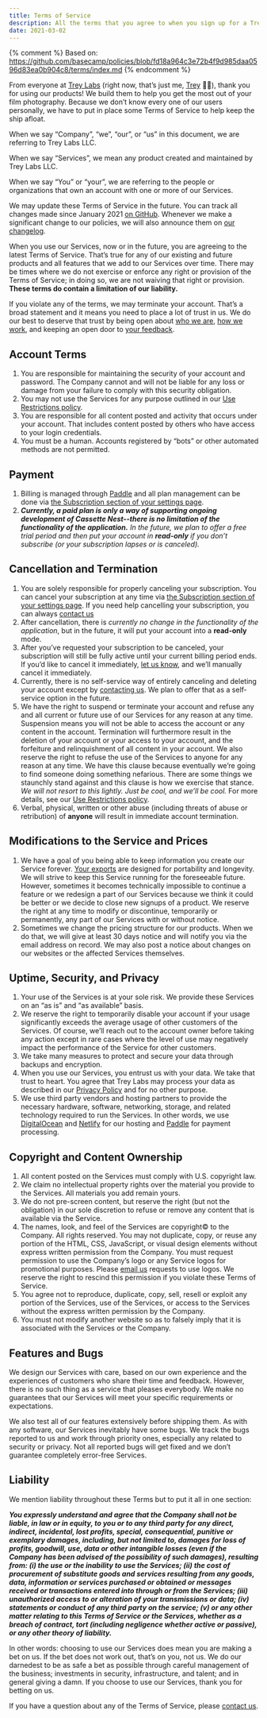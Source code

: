 ```yaml
---
title: Terms of Service
description: All the terms that you agree to when you sign up for a Trey Labs product.
date: 2021-03-02
---
```


{% comment %}
Based on:
https://github.com/basecamp/policies/blob/fd18a964c3e72b4f9d985daa0596d83ea0b904c8/terms/index.md
{% endcomment %}

From everyone at [Trey Labs](https://treylabs.com) (right now, that’s just me, [Trey](https://treypiepmeier.com) 👋🏻), thank you for using our products! We build them to help you get the most out of your film photography. Because we don’t know every one of our users personally, we have to put in place some Terms of Service to help keep the ship afloat.

When we say “Company”, “we”, “our”, or “us” in this document, we are referring to Trey Labs LLC.

When we say “Services”, we mean any product created and maintained by Trey Labs LLC.

When we say “You” or “your”, we are referring to the people or organizations that own an account with one or more of our Services.

We may update these Terms of Service in the future. You can track all changes made since January 2021 [on GitHub](https://github.com/trey/cn-marketing/commits/main).  Whenever we make a significant change to our policies, we will also announce them on [our changelog](https://cassettenest.com/changelog/).

When you use our Services, now or in the future, you are agreeing to the latest Terms of Service. That’s true for any of our existing and future products and all features that we add to our Services over time. There may be times where we do not exercise or enforce any right or provision of the Terms of Service; in doing so, we are not waiving that right or provision. **These terms do contain a limitation of our liability.**

If you violate any of the terms, we may terminate your account. That’s a broad statement and it means you need to place a lot of trust in us. We do our best to deserve that trust by being open about [who we are](https://treylabs.com), [how we work](https://treypiepmeier.com/words/tag/cassettenest/), and keeping an open door to [your feedback][feedback].

## Account Terms

1. You are responsible for maintaining the security of your account and password. The Company cannot and will not be liable for any loss or damage from your failure to comply with this security obligation.
2. You may not use the Services for any purpose outlined in our [Use Restrictions policy](/policies/abuse/).
3. You are responsible for all content posted and activity that occurs under your account. That includes content posted by others who have access to your login credentials.
4. You must be a human. Accounts registered by “bots” or other automated methods are not permitted.

## Payment

1. Billing is managed through [Paddle](https://paddle.com) and all plan management can be done via [the Subscription section of your settings page](https://app.cassettenest.com/settings/#subscription).
2. _**Currently, a paid plan is only a way of supporting ongoing development of Cassette Nest--there is no limitation of the functionality of the application.** In the future, we plan to offer a free trial period and then put your account in **read-only** if you don’t subscribe (or your subscription lapses or is canceled)._

## Cancellation and Termination

1. You are solely responsible for properly canceling your subscription. You can cancel your subscription at any time via [the Subscription section of your settings page](https://app.cassettenest.com/settings/#subscription). If you need help cancelling your subscription, you can always [contact us][feedback]
2. After cancellation, there is _currently no change in the functionality of the application_, but in the future, it will put your account into a **read-only** mode.
3. After you’ve requested your subscription to be canceled, your subscription will still be fully active until your current billing period ends. If you’d like to cancel it immediately, [let us know][feedback], and we’ll manually cancel it immediately.
4. Currently, there is no self-service way of entirely canceling and deleting your account except by [contacting us][feedback]. We plan to offer that as a self-service option in the future.
5. We have the right to suspend or terminate your account and refuse any and all current or future use of our Services for any reason at any time. Suspension means you will not be able to access the account or any content in the account. Termination will furthermore result in the deletion of your account or your access to your account, and the forfeiture and relinquishment of all content in your account. We also reserve the right to refuse the use of the Services to anyone for any reason at any time. We have this clause because eventually we’re going to find someone doing something nefarious. There are some things we staunchly stand against and this clause is how we exercise that stance. _We will not resort to this lightly. Just be cool, and we’ll be cool._ For more details, see our [Use Restrictions policy](/policies/abuse/).
6. Verbal, physical, written or other abuse (including threats of abuse or retribution) of **anyone** will result in immediate account termination.

## Modifications to the Service and Prices

1. We have a goal of you being able to keep information you create our Service forever. [Your exports](https://app.cassettenest.com/settings/#export) are designed for portability and longevity. We will strive to keep this Service running for the foreseeable future. However, sometimes it becomes technically impossible to continue a feature or we redesign a part of our Services because we think it could be better or we decide to close new signups of a product. We reserve the right at any time to modify or discontinue, temporarily or permanently, any part of our Services with or without notice.
2. Sometimes we change the pricing structure for our products. When we do that, we will give at least 30 days notice and will notify you via the email address on record. We may also post a notice about changes on our websites or the affected Services themselves.

## Uptime, Security, and Privacy

1. Your use of the Services is at your sole risk. We provide these Services on an “as is” and “as available” basis.
2. We reserve the right to temporarily disable your account if your usage significantly exceeds the average usage of other customers of the Services. Of course, we’ll reach out to the account owner before taking any action except in rare cases where the level of use may negatively impact the performance of the Service for other customers.
3. We take many measures to protect and secure your data through backups and encryption.
4. When you use our Services, you entrust us with your data. We take that trust to heart. You agree that Trey Labs may process your data as described in our [Privacy Policy](/policies/privacy/) and for no other purpose.
5. We use third party vendors and hosting partners to provide the necessary hardware, software, networking, storage, and related technology required to run the Services. In other words, we use [DigitalOcean](https://www.digitalocean.com) and [Netlify](https://www.netlify.com) for our hosting and [Paddle](https://paddle.com) for payment processing.

## Copyright and Content Ownership

1. All content posted on the Services must comply with U.S. copyright law.
2. We claim no intellectual property rights over the material you provide to the Services. All materials you add remain yours.
3. We do not pre-screen content, but reserve the right (but not the obligation) in our sole discretion to refuse or remove any content that is available via the Service.
4. The names, look, and feel of the Services are copyright© to the Company. All rights reserved. You may not duplicate, copy, or reuse any portion of the HTML, CSS, JavaScript, or visual design elements without express written permission from the Company. You must request permission to use the Company’s logo or any Service logos for promotional purposes. Please [email us](mailto:boss@treylabs.com) requests to use logos. We reserve the right to rescind this permission if you violate these Terms of Service.
5. You agree not to reproduce, duplicate, copy, sell, resell or exploit any portion of the Services, use of the Services, or access to the Services without the express written permission by the Company.
6. You must not modify another website so as to falsely imply that it is associated with the Services or the Company.

## Features and Bugs

We design our Services with care, based on our own experience and the experiences of customers who share their time and feedback. However, there is no such thing as a service that pleases everybody. We make no guarantees that our Services will meet your specific requirements or expectations.

We also test all of our features extensively before shipping them. As with any software, our Services inevitably have some bugs. We track the bugs reported to us and work through priority ones, especially any related to security or privacy. Not all reported bugs will get fixed and we don’t guarantee completely error-free Services.

## Liability

We mention liability throughout these Terms but to put it all in one section:

***You expressly understand and agree that the Company shall not be liable, in law or in equity, to you or to any third party for any direct, indirect, incidental, lost profits, special, consequential, punitive or exemplary damages, including, but not limited to, damages for loss of profits, goodwill, use, data or other intangible losses (even if the Company has been advised of the possibility of such damages), resulting from: (i) the use or the inability to use the Services; (ii) the cost of procurement of substitute goods and services resulting from any goods, data, information or services purchased or obtained or messages received or transactions entered into through or from the Services; (iii) unauthorized access to or alteration of your transmissions or data; (iv) statements or conduct of any third party on the service; (v) or any other matter relating to this Terms of Service or the Services, whether as a breach of contract, tort (including negligence whether active or passive), or any other theory of liability.***

In other words: choosing to use our Services does mean you are making a bet on us. If the bet does not work out, that’s on you, not us. We do our darnedest to be as safe a bet as possible through careful management of the business; investments in security, infrastructure, and talent; and in general giving a damn. If you choose to use our Services, thank you for betting on us.

If you have a question about any of the Terms of Service, please [contact us][feedback].


[feedback]: /feedback/
